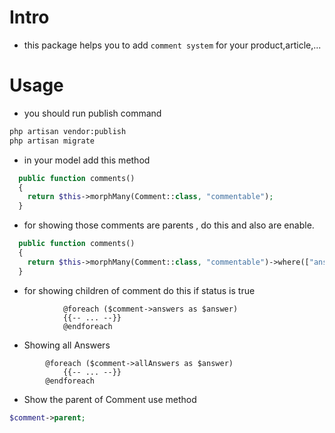 # Intro

- this package helps you to add `comment system` for your product,article,...


# Usage

- you should run publish command

```bash
php artisan vendor:publish
php artisan migrate
```

- in your model add this method

```php
  public function comments()
  {
    return $this->morphMany(Comment::class, "commentable");
  }
```

- for showing those comments are parents , do this and also are enable.

```php
  public function comments()
  {
    return $this->morphMany(Comment::class, "commentable")->where(["answer_id" => 0, 'status' => 1]);
  }
```

- for showing children of comment do this if status is true

```blade
            @foreach ($comment->answers as $answer)
            {{-- ... --}}
            @endforeach
```

- Showing all Answers

```blade
        @foreach ($comment->allAnswers as $answer)
            {{-- ... --}}
        @endforeach
```


- Show the parent of Comment use method

```php
$comment->parent;
```

